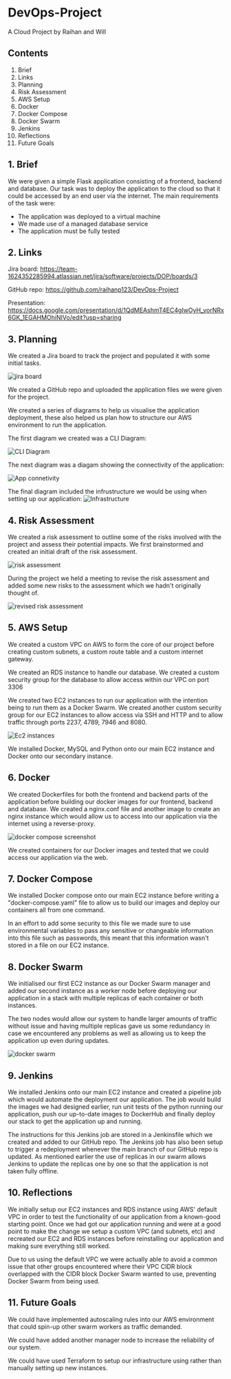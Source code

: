 # DevOps-Project
A Cloud Project by Raihan and Will

## Contents
1. Brief
2. Links
3. Planning
4. Risk Assessment
5. AWS Setup
6. Docker
7. Docker Compose
8. Docker Swarm
9. Jenkins
10. Reflections
11. Future Goals

## 1. Brief
We were given a simple Flask application consisting of a frontend, backend and database. Our task was to deploy the application to the cloud so that it could be accessed by an end user via the internet. 
The main requirements of the task were:
* The application was deployed to a virtual machine
* We made use of a managed database service
* The application must be fully tested

## 2. Links
Jira board: https://team-1624352285994.atlassian.net/jira/software/projects/DOP/boards/3 

GitHub repo: https://github.com/raihanp123/DevOps-Project

Presentation: https://docs.google.com/presentation/d/1QdMEAshmT4EC4gIwOyH_vorNRx6GK_1EGAHMOhiNIVo/edit?usp=sharing

## 3. Planning
We created a Jira board to track the project and populated it with some initial tasks.

![jira board](https://user-images.githubusercontent.com/86321052/132055889-ad3935a3-11ef-4cec-b4d8-c08e552b836e.jpg)

We created a GitHub repo and uploaded the application files we were given for the project.

We created a series of diagrams to help us visualise the application deployment, these also helped us plan how to structure our AWS environment to run the application.

The first diagram we created was a CLI Diagram:

![CLI Diagram](https://user-images.githubusercontent.com/86321052/132055936-6b60abec-3c2d-4689-8468-b83a9d98790b.jpg)

The next diagram was a diagam showing the connectivity of the application:

![App connetivity](https://user-images.githubusercontent.com/86321052/132055967-cae9ba17-f41f-46c0-99fc-218500392093.jpg)

The final diagram included the infrustructure we would be using when setting up our application:
![Infrastructure](https://user-images.githubusercontent.com/86321052/132055998-c173deae-1012-417e-8920-16bf0bb91f5d.jpg)

## 4. Risk Assessment
We created a risk assessment to outline some of the risks involved with the project and assess their potential impacts. We first brainstormed and created an initial draft of the risk assessment.

![risk assessment](https://user-images.githubusercontent.com/86321052/132055560-37861f74-b081-4712-8884-57a11153d82a.jpg)

During the project we held a meeting to revise the risk assessment and added some new risks to the assessment which we hadn't originally thought of.

![revised risk assessment](https://user-images.githubusercontent.com/86321052/132055793-f06132eb-8bcb-4e69-8a08-92f3288e16ef.jpg)

## 5. AWS Setup
We created a custom VPC on AWS to form the core of our project before creating custom subnets, a custom route table and a custom internet gateway.

We created an RDS instance to handle our database. We created a custom security group for the database to allow access within our VPC on port 3306

We created two EC2 instances to run our application with the intention being to run them as a Docker Swarm. We created another custom security group for our EC2 instances to allow access via SSH and HTTP and to allow traffic through ports 2237, 4789, 7946 and 8080.

![Ec2 instances](https://user-images.githubusercontent.com/86321052/132057611-99a9766f-5ae1-4050-b15a-8726092d0e1f.png)

We installed Docker, MySQL and Python onto our main EC2 instance and Docker onto our secondary instance.

## 6. Docker
We created Dockerfiles for both the frontend and backend parts of the application before building our docker images for our frontend, backend and database. We created a nginx.conf file and another image to create an nginx instance which would allow us to access into our application via the internet using a reverse-proxy.

![docker compose screenshot](https://user-images.githubusercontent.com/86321052/132056980-32785a11-53e4-45af-9722-6fde420329c7.jpg)

We created containers for our Docker images and tested that we could access our application via the web.

## 7. Docker Compose
We installed Docker compose onto our main EC2 instance before writing a "docker-compose.yaml" file to allow us to build our images and deploy our containers all from one command.

In an effort to add some security to this file we made sure to use environmental variables to pass any sensitive or changeable information into this file such as passwords, this meant that this information wasn't stored in a file on our EC2 instance.

## 8. Docker Swarm
We initialised our first EC2 instance as our Docker Swarm manager and added our second instance as a worker node before deploying our application in a stack with multiple replicas of each container or both instances.

The two nodes would allow our system to handle larger amounts of traffic without issue and having multiple replicas gave us some redundancy in case we encountered any problems as well as allowing us to keep the application up even during updates.

![docker swarm](https://user-images.githubusercontent.com/86321052/132061259-9b1447f2-65d5-40a1-b92b-84322ac2d679.jpg)

## 9. Jenkins
We installed Jenkins onto our main EC2 instance and created a pipeline job which would automate the deployment our application. The job would build the images we had designed earlier, run unit tests of the python running our application, push our up-to-date images to DockerHub and finally deploy our stack to get the application up and running.

The instructions for this Jenkins job are stored in a Jenkinsfile which we created and added to our GitHub repo. The Jenkins job has also been setup to trigger a redeployment whenever the main branch of our GitHub repo is updated. As mentioned earlier the use of replicas in our swarm allows Jenkins to update the replicas one by one so that the application is not taken fully offline.

## 10. Reflections
We initially setup our EC2 instances and RDS instance using AWS' default VPC in order to test the functionality of our application from a known-good starting point. Once we had got our application running and were at a good point to make the change we setup a custom VPC (and subnets, etc) and recreated our EC2 and RDS instances before reinstalling  our application and making sure everything still worked.

Due to us using the default VPC we were actually able to avoid a common issue that other groups encountered where their VPC CIDR block overlapped with the CIDR block Docker Swarm wanted to use, preventing Docker Swarm from being used.

## 11. Future Goals
We could have implemented autoscaling rules into our AWS environment that could spin-up other swarm workers as traffic demanded.

We could have added another manager node to increase the reliability of our system.

We could have used Terraform to setup our infrastructure using rather than manually setting up new instances.
